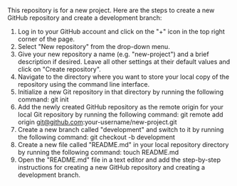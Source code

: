 This repository is for a new project. Here are the steps to create a new GitHub repository and create a development branch:

1. Log in to your GitHub account and click on the "+" icon in the top right corner of the page.
2. Select "New repository" from the drop-down menu.
3. Give your new repository a name (e.g. "new-project") and a brief description if desired. Leave all other settings at their default values and click on "Create repository".
4. Navigate to the directory where you want to store your local copy of the repository using the command line interface.
5. Initialize a new Git repository in that directory by running the following command: git init
6. Add the newly created GitHub repository as the remote origin for your local Git repository by running the following command: git remote add origin git@github.com:your-username/new-project.git
7. Create a new branch called "development" and switch to it by running the following command: git checkout -b development
8. Create a new file called "README.md" in your local repository directory by running the following command: touch README.md
9. Open the "README.md" file in a text editor and add the step-by-step instructions for creating a new GitHub repository and creating a development branch.